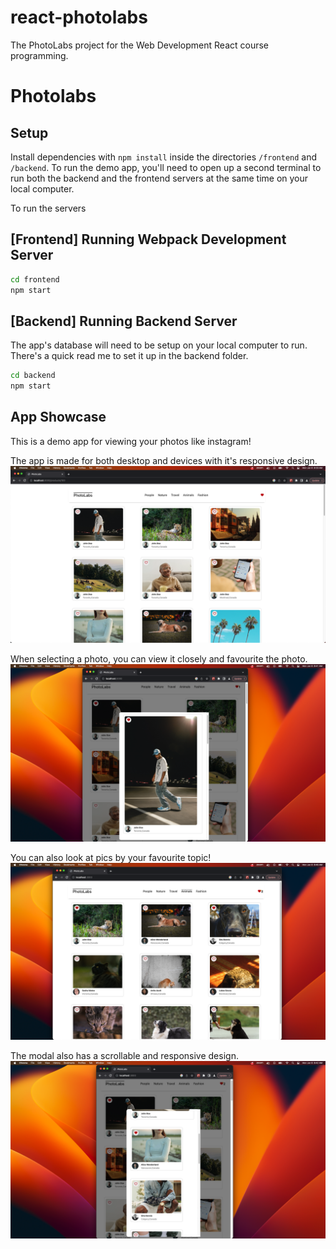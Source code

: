 # react-photolabs
The PhotoLabs project for the Web Development React course programming.

# Photolabs

## Setup

Install dependencies with `npm install` inside the directories `/frontend` and `/backend`.
To run the demo app, you'll need to open up a second terminal to run both the backend and the frontend servers at the same time on your local computer.

To run the servers

## [Frontend] Running Webpack Development Server

```sh
cd frontend
npm start
```

## [Backend] Running Backend Server

The app's database will need to be setup on your local computer to run. There's a quick read me to set it up in the backend folder.

```sh
cd backend
npm start
```
## App Showcase


This is a demo app for viewing your photos like instagram!

The app is made for both desktop and devices with it's responsive design.
![Landing Page](docs/landing-page.png)

When selecting a photo, you can view it closely and favourite the photo.
![In the Modal](docs/in-the-modal.png)

You can also look at pics by your favourite topic!
![Look by Topic](docs/favourite-topic.png)

The modal also has a scrollable and responsive design.
![Scrolling in the Modal](docs/scrolling-in-modal.png)
